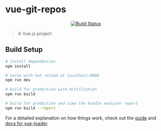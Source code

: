 # vue-git-repos
<p align="center">
  <a href="http://anhuisunfei.github.io/vue-git-repos/"><img src="https://img.shields.io/travis/anhuisunfei/vue-git-repos.svg" alt="Build Status"></a>
  
</p>

> A Vue.js project

## Build Setup

``` bash
# install dependencies
npm install

# serve with hot reload at localhost:8080
npm run dev

# build for production with minification
npm run build

# build for production and view the bundle analyzer report
npm run build --report
```

For a detailed explanation on how things work, check out the [guide](http://vuejs-templates.github.io/webpack/) and [docs for vue-loader](http://vuejs.github.io/vue-loader).
